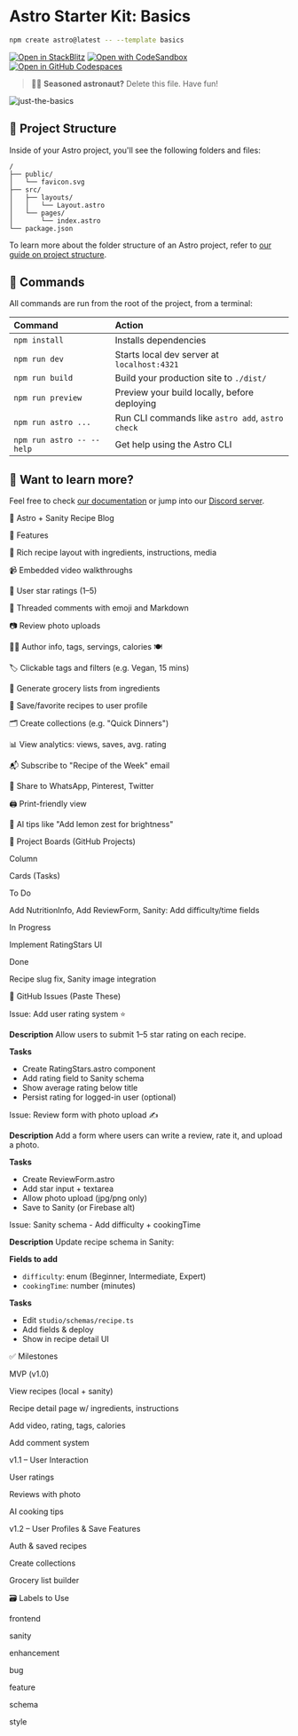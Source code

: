 # Astro Starter Kit: Basics

```sh
npm create astro@latest -- --template basics
```

[![Open in StackBlitz](https://developer.stackblitz.com/img/open_in_stackblitz.svg)](https://stackblitz.com/github/withastro/astro/tree/latest/examples/basics)
[![Open with CodeSandbox](https://assets.codesandbox.io/github/button-edit-lime.svg)](https://codesandbox.io/p/sandbox/github/withastro/astro/tree/latest/examples/basics)
[![Open in GitHub Codespaces](https://github.com/codespaces/badge.svg)](https://codespaces.new/withastro/astro?devcontainer_path=.devcontainer/basics/devcontainer.json)

> 🧑‍🚀 **Seasoned astronaut?** Delete this file. Have fun!

![just-the-basics](https://github.com/withastro/astro/assets/2244813/a0a5533c-a856-4198-8470-2d67b1d7c554)

## 🚀 Project Structure

Inside of your Astro project, you'll see the following folders and files:

```text
/
├── public/
│   └── favicon.svg
├── src/
│   ├── layouts/
│   │   └── Layout.astro
│   └── pages/
│       └── index.astro
└── package.json
```

To learn more about the folder structure of an Astro project, refer to [our guide on project structure](https://docs.astro.build/en/basics/project-structure/).

## 🧞 Commands

All commands are run from the root of the project, from a terminal:

| Command                   | Action                                           |
| :------------------------ | :----------------------------------------------- |
| `npm install`             | Installs dependencies                            |
| `npm run dev`             | Starts local dev server at `localhost:4321`      |
| `npm run build`           | Build your production site to `./dist/`          |
| `npm run preview`         | Preview your build locally, before deploying     |
| `npm run astro ...`       | Run CLI commands like `astro add`, `astro check` |
| `npm run astro -- --help` | Get help using the Astro CLI                     |

## 👀 Want to learn more?

Feel free to check [our documentation](https://docs.astro.build) or jump into our [Discord server](https://astro.build/chat).

🧁 Astro + Sanity Recipe Blog

📖 Features

🍰 Rich recipe layout with ingredients, instructions, media

📹 Embedded video walkthroughs

🌟 User star ratings (1–5)

💬 Threaded comments with emoji and Markdown

📷 Review photo uploads

🧑‍🍳 Author info, tags, servings, calories 🍽

🏷 Clickable tags and filters (e.g. Vegan, 15 mins)

🧾 Generate grocery lists from ingredients

📌 Save/favorite recipes to user profile

🗂 Create collections (e.g. "Quick Dinners")

📊 View analytics: views, saves, avg. rating

📬 Subscribe to "Recipe of the Week" email

🔗 Share to WhatsApp, Pinterest, Twitter

🖨 Print-friendly view

🧠 AI tips like "Add lemon zest for brightness"

📌 Project Boards (GitHub Projects)

Column

Cards (Tasks)

To Do

Add NutritionInfo, Add ReviewForm, Sanity: Add difficulty/time fields

In Progress

Implement RatingStars UI

Done

Recipe slug fix, Sanity image integration

🐛 GitHub Issues (Paste These)

Issue: Add user rating system ⭐

**Description**
Allow users to submit 1–5 star rating on each recipe.

**Tasks**

- Create RatingStars.astro component
- Add rating field to Sanity schema
- Show average rating below title
- Persist rating for logged-in user (optional)

Issue: Review form with photo upload ✍️

**Description**
Add a form where users can write a review, rate it, and upload a photo.

**Tasks**

- Create ReviewForm.astro
- Add star input + textarea
- Allow photo upload (jpg/png only)
- Save to Sanity (or Firebase alt)

Issue: Sanity schema - Add difficulty + cookingTime

**Description**
Update recipe schema in Sanity:

**Fields to add**

- `difficulty`: enum (Beginner, Intermediate, Expert)
- `cookingTime`: number (minutes)

**Tasks**

- Edit `studio/schemas/recipe.ts`
- Add fields & deploy
- Show in recipe detail UI

✅ Milestones

MVP (v1.0)

View recipes (local + sanity)

Recipe detail page w/ ingredients, instructions

Add video, rating, tags, calories

Add comment system

v1.1 – User Interaction

User ratings

Reviews with photo

AI cooking tips

v1.2 – User Profiles & Save Features

Auth & saved recipes

Create collections

Grocery list builder

🗃 Labels to Use

frontend

sanity

enhancement

bug

feature

schema

style
